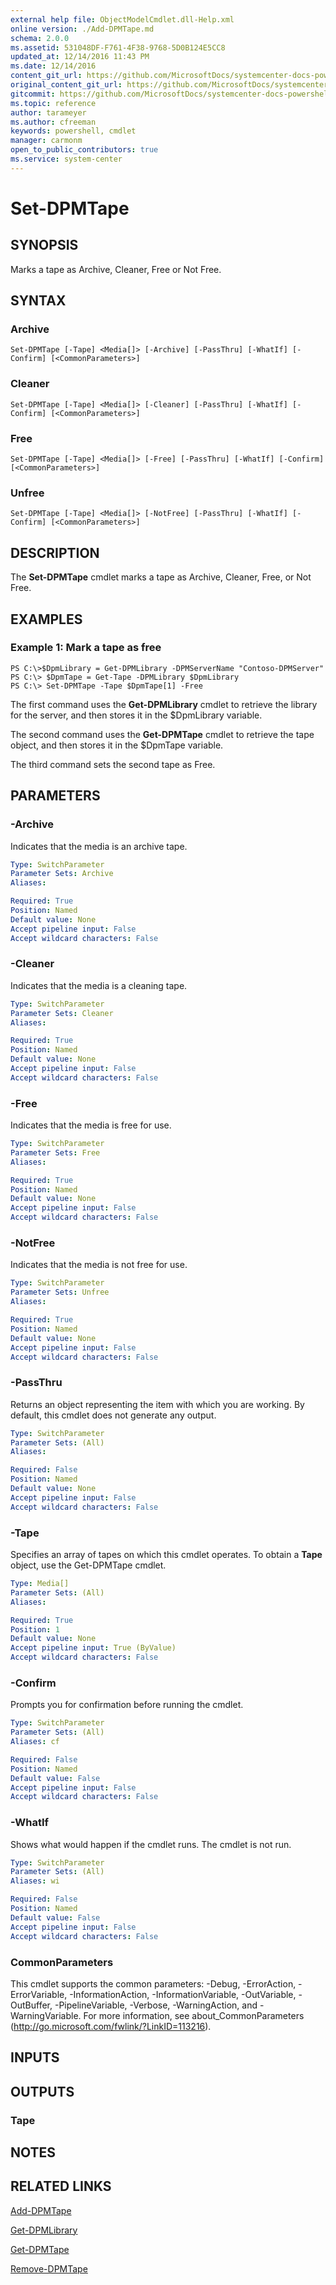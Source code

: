 ```yaml
---
external help file: ObjectModelCmdlet.dll-Help.xml
online version: ./Add-DPMTape.md
schema: 2.0.0
ms.assetid: 531048DF-F761-4F38-9768-5D0B124E5CC8
updated_at: 12/14/2016 11:43 PM
ms.date: 12/14/2016
content_git_url: https://github.com/MicrosoftDocs/systemcenter-docs-powershell/blob/master/systemcenter-cmdlets/SystemCenter2016/DataProtectionManager/v1.0/Set-DPMTape.md
original_content_git_url: https://github.com/MicrosoftDocs/systemcenter-docs-powershell/blob/master/systemcenter-cmdlets/SystemCenter2016/DataProtectionManager/v1.0/Set-DPMTape.md
gitcommit: https://github.com/MicrosoftDocs/systemcenter-docs-powershell/blob/96cd9bd2780eb6b78c540fa00d3b8a4313e3ed40/systemcenter-cmdlets/SystemCenter2016/DataProtectionManager/v1.0/Set-DPMTape.md
ms.topic: reference
author: tarameyer
ms.author: cfreeman
keywords: powershell, cmdlet
manager: carmonm
open_to_public_contributors: true
ms.service: system-center
---
```


# Set-DPMTape

## SYNOPSIS
Marks a tape as Archive, Cleaner, Free or Not Free.

## SYNTAX

### Archive
```
Set-DPMTape [-Tape] <Media[]> [-Archive] [-PassThru] [-WhatIf] [-Confirm] [<CommonParameters>]
```

### Cleaner
```
Set-DPMTape [-Tape] <Media[]> [-Cleaner] [-PassThru] [-WhatIf] [-Confirm] [<CommonParameters>]
```

### Free
```
Set-DPMTape [-Tape] <Media[]> [-Free] [-PassThru] [-WhatIf] [-Confirm] [<CommonParameters>]
```

### Unfree
```
Set-DPMTape [-Tape] <Media[]> [-NotFree] [-PassThru] [-WhatIf] [-Confirm] [<CommonParameters>]
```

## DESCRIPTION
The **Set-DPMTape** cmdlet marks a tape as Archive, Cleaner, Free, or Not Free.

## EXAMPLES

### Example 1: Mark a tape as free
```
PS C:\>$DpmLibrary = Get-DPMLibrary -DPMServerName "Contoso-DPMServer"
PS C:\> $DpmTape = Get-Tape -DPMLibrary $DpmLibrary
PS C:\> Set-DPMTape -Tape $DpmTape[1] -Free
```

The first command uses the **Get-DPMLibrary** cmdlet to retrieve the library for the server, and then stores it in the $DpmLibrary variable.

The second command uses the **Get-DPMTape** cmdlet to retrieve the tape object, and then stores it in the $DpmTape variable.

The third command sets the second tape as Free.

## PARAMETERS

### -Archive
Indicates that the media is an archive tape.

```yaml
Type: SwitchParameter
Parameter Sets: Archive
Aliases: 

Required: True
Position: Named
Default value: None
Accept pipeline input: False
Accept wildcard characters: False
```

### -Cleaner
Indicates that the media is a cleaning tape.

```yaml
Type: SwitchParameter
Parameter Sets: Cleaner
Aliases: 

Required: True
Position: Named
Default value: None
Accept pipeline input: False
Accept wildcard characters: False
```

### -Free
Indicates that the media is free for use.

```yaml
Type: SwitchParameter
Parameter Sets: Free
Aliases: 

Required: True
Position: Named
Default value: None
Accept pipeline input: False
Accept wildcard characters: False
```

### -NotFree
Indicates that the media is not free for use.

```yaml
Type: SwitchParameter
Parameter Sets: Unfree
Aliases: 

Required: True
Position: Named
Default value: None
Accept pipeline input: False
Accept wildcard characters: False
```

### -PassThru
Returns an object representing the item with which you are working.
By default, this cmdlet does not generate any output.

```yaml
Type: SwitchParameter
Parameter Sets: (All)
Aliases: 

Required: False
Position: Named
Default value: None
Accept pipeline input: False
Accept wildcard characters: False
```

### -Tape
Specifies an array of tapes on which this cmdlet operates.
To obtain a **Tape** object, use the Get-DPMTape cmdlet.

```yaml
Type: Media[]
Parameter Sets: (All)
Aliases: 

Required: True
Position: 1
Default value: None
Accept pipeline input: True (ByValue)
Accept wildcard characters: False
```

### -Confirm
Prompts you for confirmation before running the cmdlet.

```yaml
Type: SwitchParameter
Parameter Sets: (All)
Aliases: cf

Required: False
Position: Named
Default value: False
Accept pipeline input: False
Accept wildcard characters: False
```

### -WhatIf
Shows what would happen if the cmdlet runs.
The cmdlet is not run.

```yaml
Type: SwitchParameter
Parameter Sets: (All)
Aliases: wi

Required: False
Position: Named
Default value: False
Accept pipeline input: False
Accept wildcard characters: False
```

### CommonParameters
This cmdlet supports the common parameters: -Debug, -ErrorAction, -ErrorVariable, -InformationAction, -InformationVariable, -OutVariable, -OutBuffer, -PipelineVariable, -Verbose, -WarningAction, and -WarningVariable. For more information, see about_CommonParameters (http://go.microsoft.com/fwlink/?LinkID=113216).

## INPUTS

## OUTPUTS

### Tape

## NOTES

## RELATED LINKS

[Add-DPMTape](xref:SystemCenter2016/DataProtectionManager/v1.0/Add-DPMTape.md)

[Get-DPMLibrary](xref:SystemCenter2016/DataProtectionManager/v1.0/Get-DPMLibrary.md)

[Get-DPMTape](xref:SystemCenter2016/DataProtectionManager/v1.0/Get-DPMTape.md)

[Remove-DPMTape](xref:SystemCenter2016/DataProtectionManager/v1.0/Remove-DPMTape.md)


